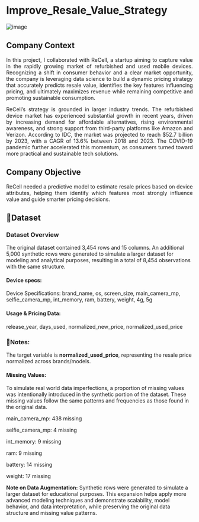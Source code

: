 # Improve_Resale_Value_Strategy

![image](https://github.com/user-attachments/assets/68bfad6f-8fc9-4cfa-a125-6901881bb1e8)

## Company Context

<div align="justify">

In this project, I collaborated with ReCell, a startup aiming to capture value in the rapidly growing market of refurbished and used mobile devices. Recognizing a shift in consumer behavior and a clear market opportunity, the company is leveraging data science to build a dynamic pricing strategy that accurately predicts resale value, identifies the key features influencing pricing, and ultimately maximizes revenue while remaining competitive and promoting sustainable consumption.

ReCell’s strategy is grounded in larger industry trends. The refurbished device market has experienced substantial growth in recent years, driven by increasing demand for affordable alternatives, rising environmental awareness, and strong support from third-party platforms like Amazon and Verizon. According to IDC, the market was projected to reach $52.7 billion by 2023, with a CAGR of 13.6% between 2018 and 2023. The COVID-19 pandemic further accelerated this momentum, as consumers turned toward more practical and sustainable tech solutions.

</div>

## Company Objective

<div align="justify">

ReCell needed a predictive model to estimate resale prices based on device attributes, helping them identify which features most strongly influence value and guide smarter pricing decisions.

</div>

## 📂Dataset

### Dataset Overview
The original dataset contained 3,454 rows and 15 columns. An additional 5,000 synthetic rows were generated to simulate a larger dataset for modeling and analytical purposes, resulting in a total of 8,454 observations with the same structure.

#### Device specs:
Device Specifications:
brand_name, os, screen_size, main_camera_mp, selfie_camera_mp, int_memory, ram, battery, weight, 4g, 5g

#### Usage & Pricing Data:
release_year, days_used, normalized_new_price, normalized_used_price

### 📌Notes: 
The target variable is **normalized_used_price**, representing the resale price normalized across brands/models.

#### Missing Values:
To simulate real world data imperfections, a proportion of missing values was intentionally introduced in the synthetic portion of the dataset. These missing values follow the same patterns and frequencies as those found in the original data.

main_camera_mp: 438 missing

selfie_camera_mp: 4 missing

int_memory: 9 missing

ram: 9 missing

battery: 14 missing

weight: 17 missing

**Note on Data Augmentation:**
Synthetic rows were generated to simulate a larger dataset for educational purposes.
This expansion helps apply more advanced modeling techniques and demonstrate scalability, model behavior, and data interpretation, while preserving the original data structure and missing value patterns.
